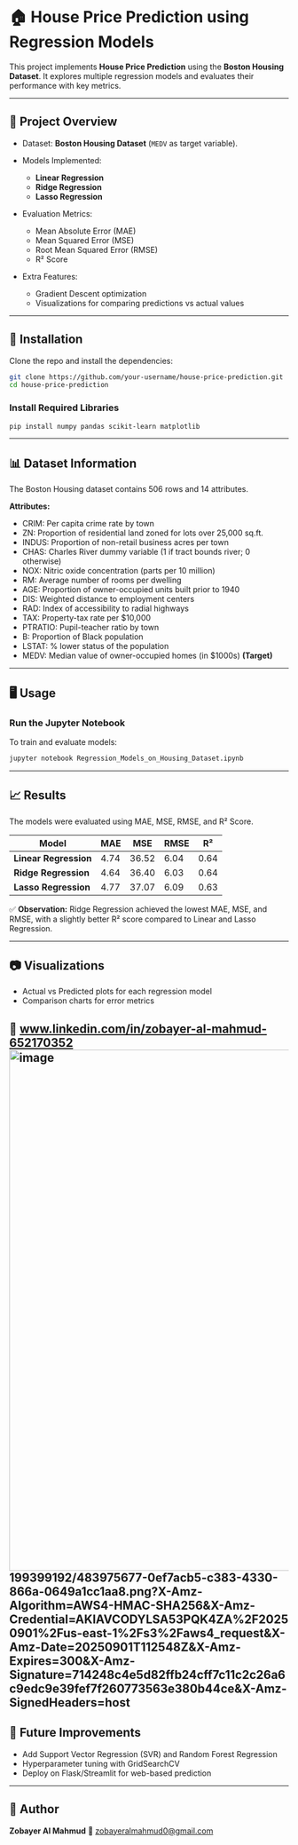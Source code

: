 
# 🏠 House Price Prediction using Regression Models

This project implements **House Price Prediction** using the **Boston Housing Dataset**.
It explores multiple regression models and evaluates their performance with key metrics.

---

## 📌 Project Overview

* Dataset: **Boston Housing Dataset** (`MEDV` as target variable).
* Models Implemented:

  * **Linear Regression**
  * **Ridge Regression**
  * **Lasso Regression**
* Evaluation Metrics:

  * Mean Absolute Error (MAE)
  * Mean Squared Error (MSE)
  * Root Mean Squared Error (RMSE)
  * R² Score
* Extra Features:

  * Gradient Descent optimization
  * Visualizations for comparing predictions vs actual values

---

## 🚀 Installation

Clone the repo and install the dependencies:

```bash
git clone https://github.com/your-username/house-price-prediction.git
cd house-price-prediction
```

### Install Required Libraries

```bash
pip install numpy pandas scikit-learn matplotlib
```

---

## 📊 Dataset Information

The Boston Housing dataset contains 506 rows and 14 attributes.

**Attributes:**

* CRIM: Per capita crime rate by town
* ZN: Proportion of residential land zoned for lots over 25,000 sq.ft.
* INDUS: Proportion of non-retail business acres per town
* CHAS: Charles River dummy variable (1 if tract bounds river; 0 otherwise)
* NOX: Nitric oxide concentration (parts per 10 million)
* RM: Average number of rooms per dwelling
* AGE: Proportion of owner-occupied units built prior to 1940
* DIS: Weighted distance to employment centers
* RAD: Index of accessibility to radial highways
* TAX: Property-tax rate per \$10,000
* PTRATIO: Pupil-teacher ratio by town
* B: Proportion of Black population
* LSTAT: % lower status of the population
* MEDV: Median value of owner-occupied homes (in \$1000s) **(Target)**

---

## 🖥️ Usage

### Run the Jupyter Notebook

To train and evaluate models:

```bash
jupyter notebook Regression_Models_on_Housing_Dataset.ipynb
```

---

## 📈 Results

The models were evaluated using MAE, MSE, RMSE, and R² Score.

| Model                 | MAE  | MSE   | RMSE | R²   |
| --------------------- | ---- | ----- | ---- | ---- |
| **Linear Regression** | 4.74 | 36.52 | 6.04 | 0.64 |
| **Ridge Regression**  | 4.64 | 36.40 | 6.03 | 0.64 |
| **Lasso Regression**  | 4.77 | 37.07 | 6.09 | 0.63 |

✅ **Observation:** Ridge Regression achieved the lowest MAE, MSE, and RMSE, with a slightly better R² score compared to Linear and Lasso Regression.

---

## 📷 Visualizations

* Actual vs Predicted plots for each regression model
* Comparison charts for error metrics

🔗 www.linkedin.com/in/zobayer-al-mahmud-652170352
<img width="1916" height="939" alt="image" src="https://github.com/user-attachments/assets/0ef7acb5-c383-4330-866a-0649a1cc1aa8" />
199399192/483975677-0ef7acb5-c383-4330-866a-0649a1cc1aa8.png?X-Amz-Algorithm=AWS4-HMAC-SHA256&X-Amz-Credential=AKIAVCODYLSA53PQK4ZA%2F20250901%2Fus-east-1%2Fs3%2Faws4_request&X-Amz-Date=20250901T112548Z&X-Amz-Expires=300&X-Amz-Signature=714248c4e5d82ffb24cff7c11c2c26a6c9edc9e39fef7f260773563e380b44ce&X-Amz-SignedHeaders=host
---

## 📌 Future Improvements

* Add Support Vector Regression (SVR) and Random Forest Regression
* Hyperparameter tuning with GridSearchCV
* Deploy on Flask/Streamlit for web-based prediction

---

## 👤 Author

**Zobayer Al Mahmud**
📧 zobayeralmahmud0@gmail.com

